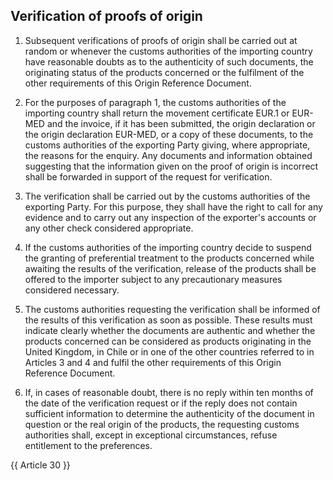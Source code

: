 ## Verification of proofs of origin

1. Subsequent verifications of proofs of origin shall be carried out at random or whenever the customs authorities of the importing country have reasonable doubts as to the authenticity of such documents, the originating status of the products concerned or the fulfilment of the other requirements of this Origin Reference Document.

2. For the purposes of paragraph 1, the customs authorities of the importing country shall return the movement certificate EUR.1 or EUR-MED and the invoice, if it has been submitted, the origin declaration or the origin declaration EUR-MED, or a copy of these documents, to the customs authorities of the exporting Party giving, where appropriate, the reasons for the enquiry. Any documents and information obtained suggesting that the information given on the proof of origin is incorrect shall be forwarded in support of the request for verification.

3. The verification shall be carried out by the customs authorities of the exporting Party. For this purpose, they shall have the right to call for any evidence and to carry out any inspection of the exporter's accounts or any other check considered appropriate.

4. If the customs authorities of the importing country decide to suspend the granting of preferential treatment to the products concerned while awaiting the results of the verification, release of the products shall be offered to the importer subject to any precautionary measures considered necessary.

5. The customs authorities requesting the verification shall be informed of the results of this verification as soon as possible. These results must indicate clearly whether the documents are authentic and whether the products concerned can be considered as products originating in the United Kingdom, in Chile or in one of the other countries referred to in Articles 3 and 4 and fulfil the other requirements of this Origin Reference Document.

6. If, in cases of reasonable doubt, there is no reply within ten months of the date of the verification request or if the reply does not contain sufficient information to determine the authenticity of the document in question or the real origin of the products, the requesting customs authorities shall, except in exceptional circumstances, refuse entitlement to the preferences.

{{ Article 30 }}
